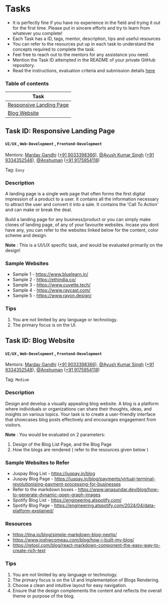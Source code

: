 # Tasks

* It is perfectly fine if you have no experience in the field and trying it out for the first time. Please put in sincere efforts and try to learn from whatever you complete!
* Each Task has a ID, tags, mentor, description, tips and useful resources
* You can refer to the resources put up in each task to understand the concepts required to complete the task.
* Feel free to reach out to the mentors for any assistance you need.
* Mention the Task ID attempted in the README of your private GitHub repository.
* Read the instructions, evaluation criteria and submission details [here](./README.md)

### Table of contents
| Task      |
| ----------- |
| [Responsive Landing Page](https://github.com/Esummit-organization/ESIC-Web-Recruitments/blob/main/Tasks.md#task-id-responsive-landing-page)        |
| [Blog Website](https://github.com/Esummit-organization/ESIC-Web-Recruitments/blob/main/Tasks.md#task-id-blog-website)        |

## Task ID: Responsive Landing Page
#### `UI/UX` , `Web-Development` , `Frontend-Development`

Mentors: [Mardav Gandhi](https://github.com/marcdhi) ([+91 9033398366](https://wa.me/919033398366)), [@Ayush Kumar Singh](https://github.com/Ayush4345) ([+91 9334352548](https://wa.me/919334352548)), [@Anshuman](https://github.com/anshumanNitk) ([+91 9175954118](https://wa.me/919175954118))

Tag: `Easy`

### Description
A landing page is a single web page that often forms the first digital impression of a product to a user. It contains all the information necessary to attract the user and convert it into a sale. It contains the 'Call To Action' and can make or break the deal.

Build a landing page for any business/product or you can simply make clones of landing page, of any of your favourite websites. Incase you dont have any, you can refer to the websites linked below for the content, color scheme and design.

**Note** : This is a UI/UX specific task, and would be evaluated primarily on the design!

### Sample Websites 
* Sample 1 - https://www.bluelearn.in/
* Sample 2 - https://ethindia.co/
* Sample 3 - https://www.cuvette.tech/
* Sample 4 - https://www.raycast.com/
* Sample 5 - https://www.rayon.design/

### Tips
1. You are not limited by any language or technology.
2. The primary focus is on the UI.

## Task ID: Blog Website
#### `UI/UX` , `Web-Development` , `Frontend-Development`

Mentors: [Mardav Gandhi](https://github.com/marcdhi) ([+91 9033398366](https://wa.me/919033398366)), [@Ayush Kumar Singh](https://github.com/Ayush4345) ([+91 9334352548](https://wa.me/919334352548)), [@Anshuman](https://github.com/anshumanNitk) ([+91 9175954118](https://wa.me/919175954118))

Tag: `Medium`

### Description
Design and develop a visually appealing blog website. A blog is a platform where individuals or organizations can share their thoughts, ideas, and insights on various topics. Your task is to create a user-friendly interface that showcases blog posts effectively and encourages engagement from visitors.

**Note** : You would be evaluated on 2 parameters:
  1. Design of the Blog List Page, and the Blog Page
  2. How the blogs are rendered ( refer to the resources given below )

### Sample Websites to Refer
* Juspay Blog List - https://juspay.in/blog
* Juspay Blog Page - https://juspay.in/blog/payments/virtual-terminal-revolutionising-payment-processing-for-businesses
* Refer to the markdown boxes - https://www.janasundar.dev/blog/how-to-generate-dynamic-open-graph-images
* Spotify Blog List - https://engineering.atspotify.com/
* Spotify Blog Page - https://engineering.atspotify.com/2024/04/data-platform-explained/

### Resources
* https://tina.io/blog/simple-markdown-blog-nextjs/
* https://www.joshwcomeau.com/blog/how-i-built-my-blog/
* https://retool.com/blog/react-markdown-component-the-easy-way-to-create-rich-text

### Tips
1. You are not limited by any language or technology.
2. The primary focus is on the UI and Implementation of Blogs Rendering.
3. Choose a clean and intuitive layout for easy navigation.
4. Ensure that the design complements the content and reflects the overall theme or purpose of the blog.
